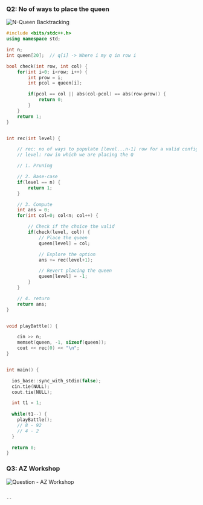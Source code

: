 
### Q2: No of ways to place the queen
![N-Queen Backtracking](https://drive.google.com/uc?export=view&id=1RZSwPE72RyFHrbHtDWq_B6R6ffeAdqRz)

```cpp
#include <bits/stdc++.h>
using namespace std;

int n;
int queen[20];  // q[i] -> Where i my q in row i

bool check(int row, int col) {
    for(int i=0; i<row; i++) {
        int prow = i;
        int pcol = queen[i];

        if(pcol == col || abs(col-pcol) == abs(row-prow)) {
            return 0;
        }
    }
    return 1;
}


int rec(int level) {

    // rec: no of ways to populate [level...n-1] row for a valid configuration
    // level: row in which we are placing the Q

    // 1. Pruning

    // 2. Base-case
    if(level == n) {
        return 1;
    }

    // 3. Compute
    int ans = 0;
    for(int col=0; col<n; col++) {

        // Check if the choice the valid
        if(check(level, col)) {
            // Place the queen
            queen[level] = col;

            // Explore the option
            ans += rec(level+1);

            // Revert placing the queen
            queen[level] = -1;
        }
    }

    // 4. return
    return ans;
}


void playBattle() {

    cin >> n;
    memset(queen, -1, sizeof(queen));
    cout << rec(0) << "\n";
}


int main() {

  ios_base::sync_with_stdio(false);
  cin.tie(NULL);
  cout.tie(NULL);

  int t1 = 1;
 
  while(t1--) {
    playBattle();
    // 8 - 92
    // 4 - 2
  }

  return 0;
}
```

### Q3: AZ Workshop 

![Question - AZ Workshop](https://drive.google.com/uc?id=1NH7yfiDsuqMPKjUmtfsydr1exOdBcCzZ)

```cpp

-- 

```
